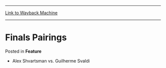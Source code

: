 
---
[Link to Wayback Machine](https://web.archive.org/web/20171029212028/https://magic.wizards.com/en/articles/archive/feature/finals-pairings-2000-01-01)

[_metadata_:wayback_url]:- "https://magic.wizards.com/en/articles/archive/feature/finals-pairings-2000-01-01"
[_metadata_:wayback_raw_url]:- "https://web.archive.org/web/20171029212028id_/https://magic.wizards.com/en/articles/archive/feature/finals-pairings-2000-01-01"
[_metadata_:wayback_capture_timestamp]:- "2017-10-29 21:20:28+00:00"
[_metadata_:description]:- "Alex Shvartsman vs. Guilherme Svaldi"
[_metadata_:generator]:- "Drupal 7 (http://drupal.org)"
[_metadata_:publish_date]:- "2000-01-01"
---


Finals Pairings
===============



 Posted in **Feature**












* Alex Shvartsman vs. Guilherme Svaldi






